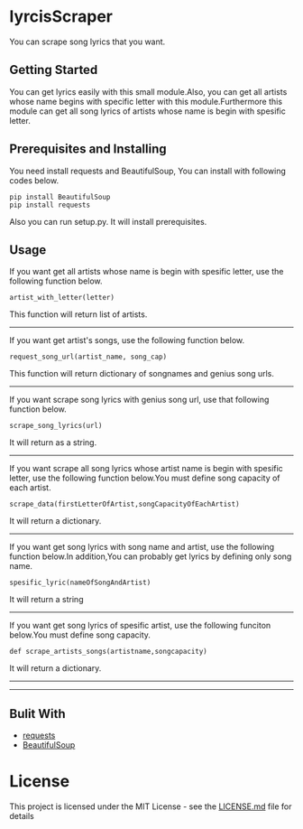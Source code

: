 # lyrcisScraper
You can scrape song lyrics that you want.
## Getting Started
You can get lyrics easily with this small module.Also, you can get all artists whose name begins with specific letter with this module.Furthermore this module can get all song lyrics of artists whose name is begin with spesific letter.
## Prerequisites and Installing
You need install requests and BeautifulSoup, You can install with following codes below.
```
pip install BeautifulSoup
pip install requests
```
Also you can run setup.py. It will install prerequisites.
## Usage
If you want get all artists whose name is begin with spesific letter, use the following function below.
```phyton
artist_with_letter(letter)
```
This function will return list of artists.

-------------------------------------------------------------------------

If you want get artist's songs, use the following function below.
```phyton
request_song_url(artist_name, song_cap)
```
This function will return dictionary of songnames and genius song urls.

-------------------------------------------------------------------------

If you want scrape song lyrics with genius song url, use that following function below.
```phyton
scrape_song_lyrics(url)
```
It will return as a string.

-------------------------------------------------------------------------

If you want scrape all song lyrics whose artist name is begin with spesific letter, use the following function below.You must define song capacity of each artist.
```phyton
scrape_data(firstLetterOfArtist,songCapacityOfEachArtist)
```
It will return a dictionary.

-------------------------------------------------------------------------

If you want get song lyrics with song name and artist, use the following function below.In addition,You can probably get lyrics by defining only song name.
```phyton
spesific_lyric(nameOfSongAndArtist)
```
It will return a string

-------------------------------------------------------------------------

If you want get song lyrics of spesific artist, use the following funciton below.You must define song capacity.
```phyton
def scrape_artists_songs(artistname,songcapacity)
```
It will return a dictionary.

-------------------------------------------------------------------------
-------------------------------------------------------------------------

## Bulit With
- [requests](https://pypi.org/project/requests/)
- [BeautifulSoup](https://pypi.org/project/beautifulsoup4/)

# License
This project is licensed under the MIT License - see the [LICENSE.md](https://github.com/letsplaywithstrings/lyrcisScraper/blob/main/LICENSE) file for details
